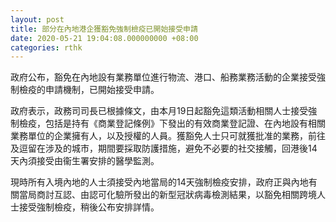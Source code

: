 ```yaml
---
layout: post
title: 部分在內地港企獲豁免強制檢疫已開始接受申請
date: 2020-05-21 19:04:08.000000000 +08:00
categories: rthk
---
```


政府公布，豁免在內地設有業務單位進行物流、港口、船務業務活動的企業接受強制檢疫的申請機制，已開始接受申請。

政府表示，政務司司長已根據條文，由本月19日起豁免這類活動相關人士接受強制檢疫，包括是持有《商業登記條例》下發出的有效商業登記證、在內地設有相關業務單位的企業擁有人，以及授權的人員。獲豁免人士只可就獲批准的業務，前往及逗留在涉及的城市，期間要採取防護措施，避免不必要的社交接觸，回港後14天內須接受由衞生署安排的醫學監測。

現時所有入境內地的人士須接受內地當局的14天強制檢疫安排，政府正與內地有關當局商討互認、由認可化驗所發出的新型冠狀病毒檢測結果，以豁免相關跨境人士接受強制檢疫，稍後公布安排詳情。
